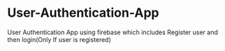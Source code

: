 # User-Authentication-App
User Authentication App using firebase which includes Register user and then login(Only If user is registered)
